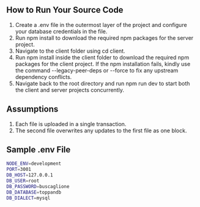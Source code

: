 ## How to Run Your Source Code

1. Create a .env file in the outermost layer of the project and configure your database credentials in the file.
2. Run npm install to download the required npm packages for the server project.
3. Navigate to the client folder using cd client.
4. Run npm install inside the client folder to download the required npm packages for the client project. If the npm installation fails, kindly use the command --legacy-peer-deps or --force to fix any upstream dependency conflicts.
5. Navigate back to the root directory and run npm run dev to start both the client and server projects concurrently.

## Assumptions

1. Each file is uploaded in a single transaction.
2. The second file overwrites any updates to the first file as one block.

## Sample .env File

```bash
NODE_ENV=development
PORT=3001
DB_HOST=127.0.0.1
DB_USER=root
DB_PASSWORD=buscaglione
DB_DATABASE=toppandb
DB_DIALECT=mysql
```
